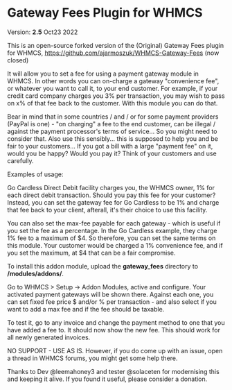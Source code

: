 # Gateway Fees Plugin for WHMCS

Version: **2.5** 
Oct23 2022

This is an open-source forked version of the (Original) Gateway Fees plugin for WHMCS, https://github.com/ajarmoszuk/WHMCS-Gateway-Fees (now closed)

It will allow you to set a fee for using a payment gateway module in WHMCS. In other words you can on-charge a gateway "convenience fee", or whatever you want to call it, to your end customer.  For example, if your credit card company charges you 3% per transaction, you may wish to pass on x% of that fee back to the customer.  With this module you can do that.  

Bear in mind that in some countries / and / or for some payment providers (PayPal is one) - "on charging" a fee to the end customer, can be illegal / against the payment processor's terms of service... So you might need to consider that.  Also use this sensibly... this is supposed to help you and be fair to your customers... If you got a bill with a large "payment fee" on it, would you be happy?  Would you pay it?  Think of your customers and use carefully.

Examples of usage:

Go Cardless Direct Debit facility charges you, the WHMCS owner, 1% for each direct debit transaction.  Should you pay this fee for your customer?  Instead, you can set the gateway fee for Go Cardless to be 1% and charge that fee back to your client, afterall, it's their choice to use this facility. 

You can also set the max-fee payable for each gateway - which is useful if you set the fee as a percentage.  In the Go Cardless example, they charge 1% fee to a maximum of $4.  So therefore, you can set the same terms on this module.  Your customer would be charged a 1% convenience fee, and if you set the maximum, at $4 that can be a fair compromise.

To install this addon module, upload the **gateway_fees** directory to **/modules/addons/**.

Go to WHMCS > Setup -> Addon Modules, active and configure. Your activated payment gateways will be shown there. Against each one, you can set fixed fee price $ and/or % per transaction - and also select if you want to add a max fee and if the fee should be taxable.

To test it, go to any invoice and change the payment method to one that you have added a fee to.  It should now show the new fee.
This should work for all newly generated invoices.

NO SUPPORT - USE AS IS.  However, if you do come up with an issue, open a thread in WHMCS forums, you might get some help there.

Thanks to Dev @leemahoney3 and tester @solaceten for modernising this and keeping it alive.  If you found it useful, please consider a donation.


